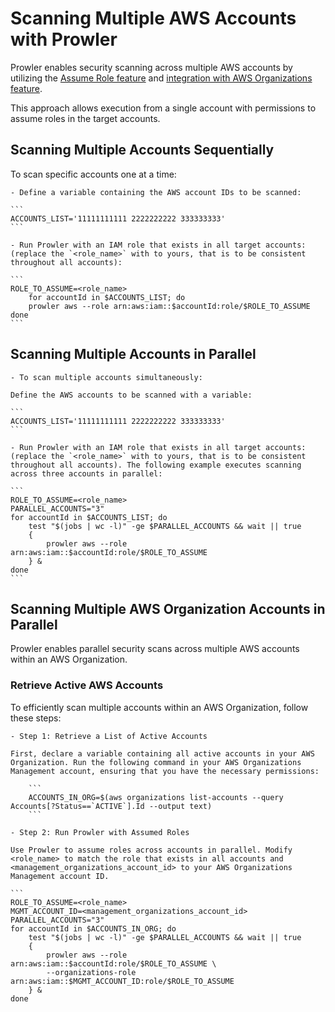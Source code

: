 # Scanning Multiple AWS Accounts with Prowler

Prowler enables security scanning across multiple AWS accounts by utilizing the  [Assume Role feature](role-assumption.md) and [integration with AWS Organizations feature](organizations.md).

This approach allows execution from a single account with permissions to assume roles in the target accounts.

## Scanning Multiple Accounts Sequentially

To scan specific accounts one at a time:

    - Define a variable containing the AWS account IDs to be scanned:

    ```
    ACCOUNTS_LIST='11111111111 2222222222 333333333'
    ```

    - Run Prowler with an IAM role that exists in all target accounts: (replace the `<role_name>` with to yours, that is to be consistent throughout all accounts):

    ```
    ROLE_TO_ASSUME=<role_name>
        for accountId in $ACCOUNTS_LIST; do
        prowler aws --role arn:aws:iam::$accountId:role/$ROLE_TO_ASSUME
    done
    ```


## Scanning Multiple Accounts in Parallel

    - To scan multiple accounts simultaneously:

    Define the AWS accounts to be scanned with a variable:

    ```
    ACCOUNTS_LIST='11111111111 2222222222 333333333'
    ```

    - Run Prowler with an IAM role that exists in all target accounts: (replace the `<role_name>` with to yours, that is to be consistent throughout all accounts). The following example executes scanning across three accounts in parallel:

    ```
    ROLE_TO_ASSUME=<role_name>
    PARALLEL_ACCOUNTS="3"
    for accountId in $ACCOUNTS_LIST; do
        test "$(jobs | wc -l)" -ge $PARALLEL_ACCOUNTS && wait || true
        {
            prowler aws --role arn:aws:iam::$accountId:role/$ROLE_TO_ASSUME
        } &
    done
    ```


## Scanning Multiple AWS Organization Accounts in Parallel

Prowler enables parallel security scans across multiple AWS accounts within an AWS Organization.

### Retrieve Active AWS Accounts

To efficiently scan multiple accounts within an AWS Organization, follow these steps:

    - Step 1: Retrieve a List of Active Accounts

    First, declare a variable containing all active accounts in your AWS Organization. Run the following command in your AWS Organizations Management account, ensuring that you have the necessary permissions:

        ```
        ACCOUNTS_IN_ORG=$(aws organizations list-accounts --query Accounts[?Status==`ACTIVE`].Id --output text)
        ```

    - Step 2: Run Prowler with Assumed Roles

    Use Prowler to assume roles across accounts in parallel. Modify <role_name> to match the role that exists in all accounts and <management_organizations_account_id> to your AWS Organizations Management account ID.

    ```
    ROLE_TO_ASSUME=<role_name>
    MGMT_ACCOUNT_ID=<management_organizations_account_id>
    PARALLEL_ACCOUNTS="3"
    for accountId in $ACCOUNTS_IN_ORG; do
        test "$(jobs | wc -l)" -ge $PARALLEL_ACCOUNTS && wait || true
        {
            prowler aws --role arn:aws:iam::$accountId:role/$ROLE_TO_ASSUME \
            --organizations-role arn:aws:iam::$MGMT_ACCOUNT_ID:role/$ROLE_TO_ASSUME
        } &
    done
```
